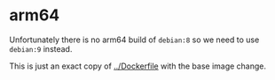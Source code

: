 # arm64

Unfortunately there is no arm64 build of `debian:8` so
we need to use `debian:9` instead.

This is just an exact copy of [../Dockerfile](../Dockerfile) with the base image change.
